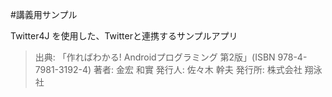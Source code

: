 #講義用サンプル

Twitter4J を使用した、Twitterと連携するサンプルアプリ
> 出典:   「作ればわかる! Androidプログラミング 第2版」(ISBN 978-4-7981-3192-4)
> 著者:   金宏 和實
> 発行人:  佐々木 幹夫
> 発行所:  株式会社 翔泳社